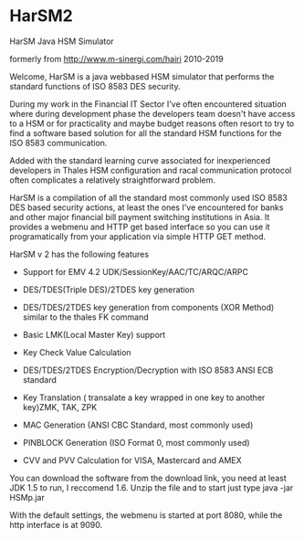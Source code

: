 # HarSM2
HarSM Java HSM Simulator

formerly from http://www.m-sinergi.com/hairi
2010-2019

Welcome,
HarSM is a java webbased HSM simulator that performs the standard functions of ISO 8583 DES security.

During my work in the Financial IT Sector I've often encountered situation where during development phase the developers team doesn't have access to a HSM or for practicality and maybe budget reasons often resort to try to find a software based solution for all the standard HSM functions for the ISO 8583 communication.

Added with the standard learning curve associated for inexperienced developers in Thales HSM configuration and racal communication protocol often complicates a relatively straightforward problem.

 

HarSM is a compilation of all the standard most commonly used ISO 8583 DES based security actions, at least the ones I've encountered for banks and other major financial bill payment switching institutions in Asia. It provides a webmenu and HTTP get based interface so you can use it programatically from your application via simple HTTP GET method.

 

HarSM v 2 has the following features

- Support for EMV 4.2 UDK/SessionKey/AAC/TC/ARQC/ARPC 

- DES/TDES(Triple DES)/2TDES key generation

- DES/TDES/2TDES key generation from components (XOR Method) similar to the thales FK command

- Basic LMK(Local Master Key) support

- Key Check Value Calculation

- DES/TDES/2TDES Encryption/Decryption with ISO 8583 ANSI ECB standard

- Key Translation ( transalate a key wrapped in one key to another key)ZMK, TAK, ZPK

- MAC Generation (ANSI CBC Standard, most commonly used)

- PINBLOCK Generation (ISO Format 0, most commonly used)

- CVV and PVV Calculation for VISA, Mastercard and AMEX

 

You can download the software from the download link, you need at least JDK 1.5 to run, I reccomend 1.6. Unzip the file and to start just type java -jar HSMp.jar

With the default settings, the webmenu is started at port 8080, while the http interface is at 9090.
